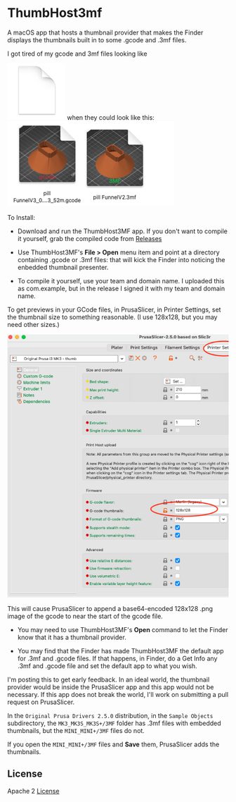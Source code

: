 # ThumbHost3mf
A macOS app that hosts a thumbnail provider that makes the Finder displays the thumbnails built in to some .gcode and .3mf files.

I got tired of my gcode and 3mf files looking like 

![](images/before.png) when they could look like this: ![](images/thumbs.png)

To Install:

* Download and run the ThumbHost3MF app. If you don't want to compile it yourself, grab the compiled code from [Releases](https://github.com/DavidPhillipOster/ThumbHost3MF/releases/tag/1.0)

* Use ThumbHost3MF's **File > Open** menu item and point at a directory containing .gcode or .3mf files: that will kick the Finder into noticing the enbedded thumbnail presenter.

* To compile it yourself, use your team and domain name. I uploaded this as com.example, but in the release I signed it with my team and domain name.

To get previews in your GCode files, in PrusaSlicer, in Printer Settings, set the thumbnail size to something reasonable. (I use 128x128, but you may need other sizes.)

   ![](images/128x128.png)

This will cause PrusaSlicer to append a base64-encoded 128x128 .png image of the gcode to near the start of the gcode file.

* You may need to use ThumbHost3MF's **Open** command to let the Finder know that it has a thumbnail provider.

* You may find that the Finder has made ThumbHost3MF the default app for .3mf and .gcode files. If that happens, in Finder, do a Get Info any .3mf and .gcode file and set the default app to what you wish.

I'm posting this to get early feedback. In an ideal world, the thumbnail provider would be inside the PrusaSlicer app and  this app would not be necessary. If this app does not break the world, I'll work on submitting a pull request on PrusaSlicer.

In the `Original Prusa Drivers 2.5.0` distribution, in the `Sample Objects`  subdirectory, the `MK3_MK3S_MK3S+/3MF` folder has .3mf files with embedded thumbnails, but the `MINI_MINI+/3MF` files do not. 

If you open the `MINI_MINI+/3MF` files and **Save** them, PrusaSlicer adds the thumbnails.

## License

Apache 2 [License](LICENSE)


